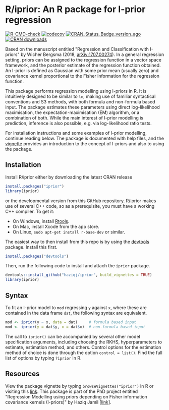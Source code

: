 # R/iprior: An R package for I-prior regression

<!-- badges: start -->
[![R-CMD-check](https://github.com/haziqj/iprior/actions/workflows/R-CMD-check.yaml/badge.svg)](https://github.com/haziqj/iprior/actions/workflows/R-CMD-check.yaml)
[![codecov](https://codecov.io/gh/haziqj/iprior/graph/badge.svg?token=W4xTtuyt6r)](https://app.codecov.io/gh/haziqj/iprior)
[![CRAN_Status_Badge_version_ago](http://www.r-pkg.org/badges/version-ago/iprior)](https://cran.r-project.org/package=iprior)
[![CRAN downloads](http://cranlogs.r-pkg.org/badges/grand-total/iprior)](https://cran.r-project.org/package=iprior)
<!-- badges: end -->

<!-- [![Build Status](https://travis-ci.org/haziqj/iprior.svg?branch=master)](https://travis-ci.org/haziqj/iprior)
[![AppVeyor Build Status](https://ci.appveyor.com/api/projects/status/github/haziqj/iprior?branch=master&svg=true)](https://ci.appveyor.com/project/haziqj/iprior)
[![Coverage Status](https://img.shields.io/codecov/c/github/haziqj/iprior/master.svg)](https://codecov.io/gh/haziqj/iprior) -->

Based on the manuscript entitled "Regression and Classification with I-priors" by Wicher Bergsma (2018, [arXiv:1707.00274](https://arxiv.org/abs/1707.00274)). 
In a general regression setting, priors can be assigned to the regression function in a vector space framework, and the posterior estimate of the regression function obtained. 
An I-prior is defined as Gaussian with some prior mean (usually zero) and covariance kernel proportional to the Fisher information for the regression function.

This package performs regression modelling using I-priors in R. 
It is intuitively designed to be similar to `lm`, making use of familiar syntactical conventions and S3 methods, with both formula and non-formula based input. 
The package estimates these parameters using direct log-likelihood maximisation, the expectation-maximisation (EM) algorithm, or a combination of both.
While the main interest of I-prior modelling is prediction, inference is also possible, e.g. via log-likelihood ratio tests.

For installation instructions and some examples of I-prior modelling, continue reading below. 
The package is documented with help files, and the [vignette](https://phd.haziqj.ml/iprior_paper.pdf) provides an introduction to the concept of I-priors and also to using the package.

## Installation

Install R/iprior either by downloading the latest CRAN release

```r
install.packages("iprior")
library(iprior)
```

or the developmental version from this GitHub repository. R/iprior makes use of several C++ code, so as a prerequisite, you must have a working C++ compiler. To get it:

-   On Windows, install [Rtools](https://cran.r-project.org/bin/windows/Rtools/).
-   On Mac, install Xcode from the app store.
-   On Linux, `sudo apt-get install r-base-dev` or similar.

The easiest way to then install from this repo is by using the [devtools](https://github.com/r-lib/devtools) package. 
Install this first.

``` r
install.packages("devtools")
```

Then, run the following code to install and attach the `iprior` package.

``` r
devtools::install_github("haziqj/iprior", build_vignettes = TRUE)
library(iprior)
```
[//]: # (*Note: The option `build_vignettes = TRUE` builds the package vignettes for viewing, but takes slightly longer. Set `build_vignettes = FALSE`, or remove this option entirely, to skip building the vignettes.*)

## Syntax

To fit an I-prior model to `mod` regressing `y` against `x`, where these are contained in the data frame `dat`, the following syntax are equivalent.

``` r
mod <- iprior(y ~ x, data = dat)     # formula based input
mod <- iprior(y = dat$y, x = dat$x)  # non-formula based input
```

The call to `iprior()` can be accompanied by several other model specification arguments, including choosing the RKHS, hyperparameters to estimate, estimation method, and others. 
Control options for the estimation method of choice is done through the option `control = list()`. 
Find the full list of options by typing `?iprior` in R.

## Resources

View the package vignette by typing `browseVignettes("iprior")` in R or visiting this [link](https://phd.haziqj.ml/iprior_paper.pdf). 
This package is part of the PhD project entitled "Regression Modelling using priors depending on Fisher information covariance kernels (I-priors)" by Haziq Jamil [[link](https://phd.haziqj.ml)].

